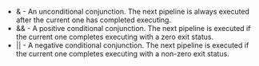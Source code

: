- & - An unconditional conjunction. The next pipeline is always executed after the current one has completed executing.
- && - A positive conditional conjunction. The next pipeline is executed if the current one completes executing with a zero exit status.
- || - A negative conditional conjunction. The next pipeline is executed if the current one completes executing with a non-zero exit status.